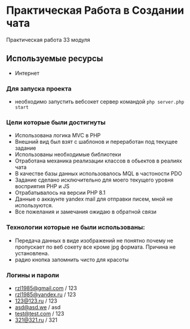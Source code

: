 # Практическая Работа в Создании чата

Практическая работа 33 модуля

## Используемые ресурсы

* Интернет

### Для запуска проекта

* необходимо запустить вебсокет сервер командой
```php server.php start```

### Цели которые были достигнуты

* Использована логика MVC в PHP
* Внешний вид был взят с шаблонов и переработан под текущее задание
* Использованы необходимые библиотеки
* Отработана механика реализации классов в обьектов в реалиях чата
* В качестве базы данных использовалось MQL в частоности PDO
* Задание сделано исключительно для моего текущего уровня восприятия PHP и JS
* Отрабатывалось на версии PHP 8.1
* Данные о аккаунте yandex mail для отправки писем, мной не используются.
* Все пожелания и замечания ожидаю в обратной связи


### Технологии которые не были использованы:

* Передача данных в виде изображений не понятно почему не пропускает по веб сокету все кроме jpg формата. Причина не установлена.
* радио кнопка запомнить чисто для красоты

### Логины и пароли
* rzl1985@gmail.com / 123
* rzl1985@yandex.ru / 123
* 123@123.ru        / 123
* asd@asd.we        / asd
* test@test.com     / 123
* 321@321.ru        / 321